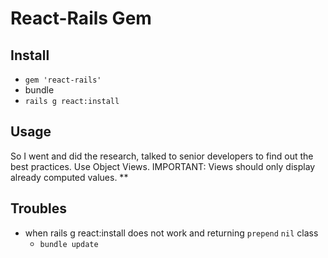 # React-Rails Gem

## Install

- `gem 'react-rails'`
- bundle
- `rails g react:install`

## Usage

So I went and did the research, talked to senior developers to find out the best practices. 
Use Object Views.
IMPORTANT: Views should only display already computed values. **

## Troubles

- when rails g react:install does not work and returning `prepend` `nil` class
   * `bundle update`